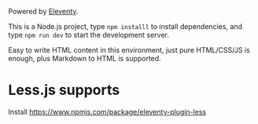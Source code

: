 Powered by [Eleventy](https://www.11ty.dev/).

This is a Node.js project, type `npm installl` to install dependencies, and type `npm run dev` to start the development
server.

Easy to write HTML content in this environment, just pure HTML/CSS/JS is enough, plus Markdown to HTML is supported.

# Less.js supports

Install https://www.npmjs.com/package/eleventy-plugin-less